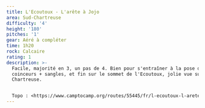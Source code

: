 ```yaml
---
title: L'Ecoutoux - L'arête à Jojo
area: Sud-Chartreuse
difficulty: '4'
height: '180'
pitches: '1'
gear: Aéré à compléter
time: 1h20
rock: Calcaire
rating: 1
description: >-
  Facile, majorité en 3, un pas de 4. Bien pour s'entraîner à la pose de
  coinceurs + sangles, et fin sur le sommet de l'Ecoutoux, jolie vue sur la
  Chartreuse. 


  Topo : <https://www.camptocamp.org/routes/55445/fr/l-ecoutoux-l-arete-a-jojo>
---
```


